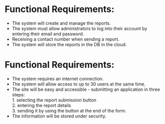 # Functional Requirements:
  * The system will create and manage the reports.
  * The system must allow administrators to log into their account by entering their email and password.
  * Receiving a contact number when sending a report.
  * The system will store the reports in the DB in the cloud.
        
# Functional Requirements:

   * The system requires an internet connection.
   * The system will allow access to up to 30 users at the same time.
   * The site will be easy and accessible - submitting an application in three steps:<br> 
                1. selecting the report submission button<br>
                2. entering the report details<br>
                3. sending it by using the button at the end of the form.
   * The information will be stored under security.

        
